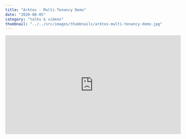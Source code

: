 ```yaml
---
title: "Arktos - Multi-Tenancy Demo"
date: "2020-08-05"
category: "talks & videos"
thumbnail: "../../src/images/thumbnails/arktos-multi-tenancy-demo.jpg"
---
```


<iframe  width="560" height="315" src="https://www.youtube.com/embed/rbQMzDN1VZ4" frameborder="0"></iframe>
